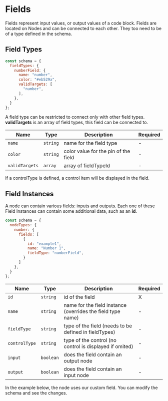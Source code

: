 # Fields

Fields represent input values, or output values of a code block. Fields are located on Nodes and can
be connected to each other. They too need to be of a type defined in the schema.

## Field Types

```js
const schema = {
  fieldTypes: {
    numberField: {
      name: "number",
      color: "#eb529a",
      validTargets: [
        "number",
      ],
    },
  }
};
```

A field type can be restricted to connect only with other field types. **validTargets** is an array
of field types, this field can be connected to.

| Name | Type | Description | Required |
| --- | --- | --- | --- |
| `name` | `string` | name for the field type | - |
| `color` | `string` | color value for the pin of the field | - |
| `validTargets` | `array` | array of fieldTypeId  | - |

If a controlType is defined, a control item will be displayed in the field.

## Field Instances

A node can contain various fields: inputs and outputs. Each one of these Field Instances can contain
some additional data, such as an **id**.

```js
const schema = {
  nodeTypes: {
    number: {
      fields: [
        {
          id: "example1",
          name: "Number 1",
          fieldType: "numberField",
        }
      ]
    },
  }
};
```

| Name | Type | Description | Required |
| --- | --- | --- | --- |
| `id` | `string` | id of the field | X |
| `name` | `string` | name for the field instance (overrides the field type name) | - |
| `fieldType` | `string` | type of the field (needs to be defined in fieldTypes) | - |
| `controlType` | `string` | type of the control (no control is displayed if omited) | - |
| `input` | `boolean` | does the field contain an output node  | - |
| `output` | `boolean` |  does the field contain an input node  | - |

In the example below, the node uses our custom field. You can modify the schema and see the changes.